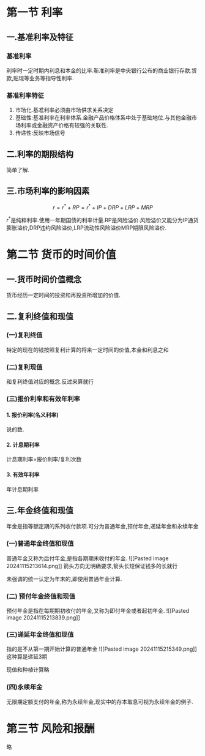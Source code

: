 
# 第一节 利率

## 一.基准利率及特征

### 基准利率

利率时一定时期内利息和本金的比率.靳准利率是中央银行公布的商业银行存款.贷款,贴现等业务等指导性利率.

### 基准利率特征

1. 市场化.基准利率必须由市场供求关系决定
2. 基础性:基准利率在利率体系.金融产品价格体系中处于基础地位.与其他金融市场利率或金融资产价格有较强的关联性.
3. 传递性:反映市场信号

## 二.利率的期限结构

简单了解.

## 三.市场利率的影响因素

$$r=r^*+RP=r^*+IP+DRP+LRP+MRP$$

$r^*$是纯粹利率.使用一年期国债的利率计量.RP是风险溢价.风险溢价又能分为IP通货膨胀溢价,DRP违约风险溢价,LRP流动性风险溢价MRP期限风险溢价.

# 第二节 货币的时间价值

## 一.货币时间价值概念

货币经历一定时间的投资和再投资所增加的价值.

## 二.复利终值和现值

### (一)复利终值

特定的现在的钱按照复利计算的将来一定时间的价值,本金和利息之和

### (二)复利现值

和复利终值对应的概念.反过来算就行

### (三)报价利率和有效年利率

#### 1. 报价利率(名义利率)

说的数.

#### 2. 计息期利率

计息期利率=报价利率/复利次数

#### 3. 有效年利率

年计息期利率

## 三.年金终值和现值

年金是指等额定期的系列收付款项.可分为普通年金,预付年金,递延年金和永续年金

### (一)普通年金终值和现值

普通年金又称为后付年金,是指各期期末收付的年金.
![[Pasted image 20241115213614.png]]
箭头方向无明确要求,箭头长短保证钱多的长就行

未强调的统一认定为年末的,即使用普通年金计算.

### (二) 预付年金终值和现值

预付年金是指在每期期初收付的年金,又称为即付年金或者起初年金.
![[Pasted image 20241115213839.png]]

### (三)递延年金终值和现值

指的是不从第一期开始计算的普通年金
![[Pasted image 20241115215349.png]]
这种算是递延3期

现值和种植计算略

### (四)永续年金

无限期定额支付的年金,称为永续年金,现实中的存本取息可视为永续年金的例子.

# 第三节 风险和报酬

略

